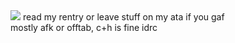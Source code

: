 <img src="https://files.catbox.moe/6pszz5.webp"/>
read my rentry or leave stuff on my ata if you gaf<br>mostly afk or offtab, c+h is fine idrc

<!--
**tcfsr/tcfsr** is a ✨ _special_ ✨ repository because its `README.md` (this file) appears on your GitHub profile.

Here are some ideas to get you started:

- 🔭 I’m currently working on ...
- 🌱 I’m currently learning ...
- 👯 I’m looking to collaborate on ...
- 🤔 I’m looking for help with ...
- 💬 Ask me about ...
- 📫 How to reach me: ...
- 😄 Pronouns: ...
- ⚡ Fun fact: ...
-->

